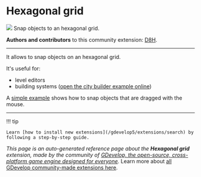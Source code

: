 # Hexagonal grid

<img src="https://resources.gdevelop-app.com/assets/Icons/hexagon-multiple-outline.svg" class="extension-icon"></img>
Snap objects to an hexagonal grid.

**Authors and contributors** to this community extension: [D8H](https://gd.games/D8H).

---

It allows to snap objects on an hexagonal grid.

It's useful for:
- level editors
- building systems ([open the city builder example online](https://editor.gdevelop.io/?project=example://city-builder))

A [simple example](https://editor.gdevelop.io/?project=example://snap-object-to-grid) shows how to snap objects that are dragged with the mouse.

---

!!! tip

    Learn [how to install new extensions](/gdevelop5/extensions/search) by following a step-by-step guide.

*This page is an auto-generated reference page about the **Hexagonal grid** extension, made by the community of [GDevelop, the open-source, cross-platform game engine designed for everyone](https://gdevelop.io/).* Learn more about [all GDevelop community-made extensions here](/gdevelop5/extensions).
